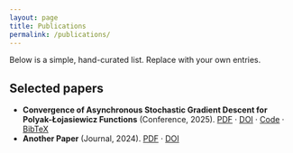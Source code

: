 ```yaml
---
layout: page
title: Publications
permalink: /publications/
---
```


Below is a simple, hand-curated list. Replace with your own entries.

## Selected papers

- **Convergence of Asynchronous Stochastic Gradient Descent for Polyak-Łojasiewicz Functions** (Conference, 2025). [PDF](#) · [DOI](#) · [Code](#) · [BibTeX](#)
- **Another Paper** (Journal, 2024). [PDF](#) · [DOI](#)
